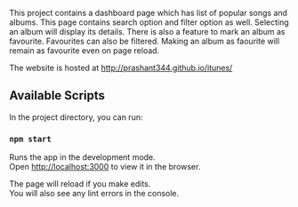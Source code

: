 This project contains a dashboard page which has list of popular songs and albums. This page contains search option and filter option as well. Selecting an album will display its details. There is also a feature to mark an album as favourite. Favourites can also be filtered. Making an album as faourite will remain as favourite even on page reload. 

The website is hosted at http://prashant344.github.io/itunes/

## Available Scripts

In the project directory, you can run:

### `npm start`

Runs the app in the development mode.<br />
Open [http://localhost:3000](http://localhost:3000) to view it in the browser.

The page will reload if you make edits.<br />
You will also see any lint errors in the console.



